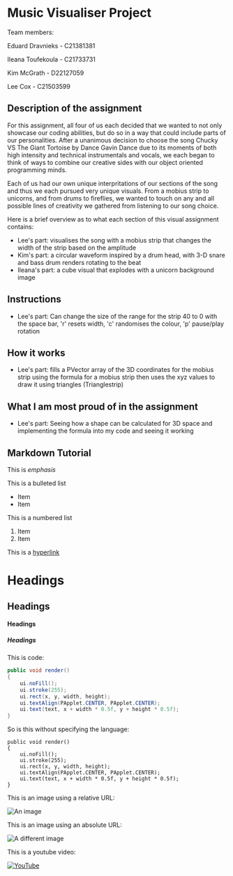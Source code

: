 # Music Visualiser Project

Team members:

Eduard Dravnieks - C21381381

Ileana Toufekoula - C21733731 

Kim McGrath - D22127059

Lee Cox - C21503599


## Description of the assignment
For this assignment, all four of us each decided that we wanted to not only showcase our coding abilities, but do so in a way that could include parts of our personalities. After a unanimous decision to choose the song Chucky VS The Giant Tortoise by Dance Gavin Dance due to its moments of both high intensity and technical instrumentals and vocals, we each began to think of ways to combine our creative sides with our object oriented programming minds.

Each of us had our own unique interpritations of our sections of the song and thus we each pursued very unique visuals. From a mobius strip to unicorns, and from drums to fireflies, we wanted to touch on any and all possible lines of creativity we gathered from listening to our song choice.

Here is a brief overview as to what each section of this visual assignment contains:

- Lee's part: visualises the song with a mobius strip that changes the width of the strip based on the amplitude
- Kim's part: a circular waveform inspired by a drum head, with 3-D snare and bass drum renders rotating to the beat
- Ileana's part: a cube visual that explodes with a unicorn background image

## Instructions
- Lee's part: Can change the size of the range for the strip 40 to 0 with the space bar, 'r' resets width, 'c' randomises the colour, 'p' pause/play rotation

## How it works
- Lee's part: fills a PVector array of the 3D coordinates for the mobius strip using the formula for a mobius strip then uses the xyz values to draw it using triangles (Trianglestrip) 

## What I am most proud of in the assignment
- Lee's part: Seeing how a shape can be calculated for 3D space and implementing the formula into my code and seeing it working 


## Markdown Tutorial

This is *emphasis*

This is a bulleted list

- Item
- Item

This is a numbered list

1. Item
1. Item

This is a [hyperlink](http://bryanduggan.org)

# Headings
## Headings
#### Headings
##### Headings

This is code:

```Java
public void render()
{
	ui.noFill();
	ui.stroke(255);
	ui.rect(x, y, width, height);
	ui.textAlign(PApplet.CENTER, PApplet.CENTER);
	ui.text(text, x + width * 0.5f, y + height * 0.5f);
}
```

So is this without specifying the language:

```
public void render()
{
	ui.noFill();
	ui.stroke(255);
	ui.rect(x, y, width, height);
	ui.textAlign(PApplet.CENTER, PApplet.CENTER);
	ui.text(text, x + width * 0.5f, y + height * 0.5f);
}
```

This is an image using a relative URL:

![An image](images/p8.png)

This is an image using an absolute URL:

![A different image](https://bryanduggandotorg.files.wordpress.com/2019/02/infinite-forms-00045.png?w=595&h=&zoom=2)

This is a youtube video:

[![YouTube](http://img.youtube.com/vi/J2kHSSFA4NU/0.jpg)](https://www.youtube.com/watch?v=J2kHSSFA4NU)

